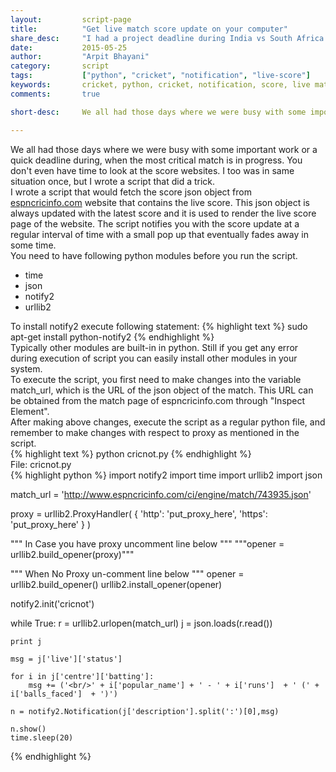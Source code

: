 ```yaml
---
layout:			script-page
title:			"Get live match score update on your computer"
share_desc:		"I had a project deadline during India vs South Africa Cricket World Cup 2015 and didn't had bandwidth to stream it live. I wrote a script that notified me the score regularly ... do check it out!."
date:			2015-05-25
author:			"Arpit Bhayani"
category:		script
tags:			["python", "cricket", "notification", "live-score"]
keywords:		cricket, python, cricket, notification, score, live match
comments:		true

short-desc:		We all had those days where we were busy with some important work or a quick deadline during, when the most critical match is in progress. You don't even have time to look at the score websites. I too was in same situation once, but I wrote a script that did a trick.

---
```


<div class="para">
We all had those days where we were busy with some important work or a quick deadline during, when the most critical match is in progress. You don't even have time to look at the score websites. I too was in same situation once, but I wrote a script that did a trick.
</div>

<div class="para">
I wrote a script that would fetch the score json object from <a href="http://espncricinfo.com">espncricinfo.com</a> website that contains the live score. This json object is always updated with the latest score and it is used to render the live score page of the website. The script notifies you with the score update at a regular interval of time with a small pop up that eventually fades away in some time.
</div>

<section>
	<div class="para">
	You need to have following python modules before you run the script.
	<ul>
		<li>time</li>
		<li>json</li>
		<li>notify2</li>
		<li>urllib2</li>
	</ul>
	</div>
	<div class="para">
	To install <emphasis class="code">notify2</emphasis> execute following statement:
{% highlight text %}
sudo apt-get install python-notify2
{% endhighlight %}

</div>
<div class="para">Typically other modules are built-in in python. Still if you get any error during execution of script you can easily install other modules in your system.</div>
</section>

<section>
	<div class="para">
	To execute the script, you first need to make changes into the variable <emphasis class="code">match_url</emphasis>, which is the URL of the json object of the match. This URL can be obtained from the match page of espncricinfo.com through "Inspect Element".
	</div>
	<div class="para">
	After making above changes, execute the script as a regular python file, and remember to make changes with respect to proxy as mentioned in the script.
	</div>
{% highlight text %}
python cricnot.py
{% endhighlight %}
</section>

<section>
<div class="file-name">File: cricnot.py</div>
{% highlight python %}
import notify2
import time
import urllib2
import json

match_url = 'http://www.espncricinfo.com/ci/engine/match/743935.json'


proxy = urllib2.ProxyHandler(
	{
		'http': 'put_proxy_here',
		'https': 'put_proxy_here'
	}
)

""" In Case you have proxy uncomment line below """
"""opener = urllib2.build_opener(proxy)"""

""" When No Proxy un-comment line below """
opener = urllib2.build_opener()
urllib2.install_opener(opener)

notify2.init('cricnot')

while True:
	r = urllib2.urlopen(match_url)
	j = json.loads(r.read())

	print j

	msg = j['live']['status']

	for i in j['centre']['batting']:
		msg += ('<br/>' + i['popular_name'] + ' - ' + i['runs']  + ' (' + i['balls_faced']  + ')')

	n = notify2.Notification(j['description'].split(':')[0],msg)

	n.show()
	time.sleep(20)


{% endhighlight %}
</section>